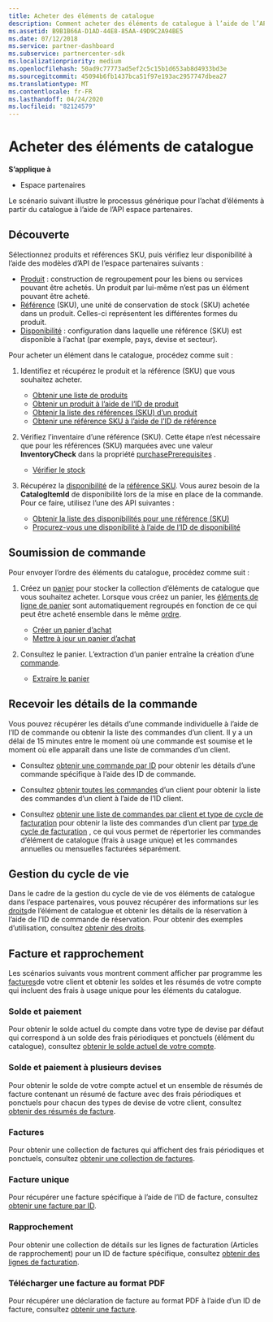 ```yaml
---
title: Acheter des éléments de catalogue
description: Comment acheter des éléments de catalogue à l’aide de l’API espace partenaires.
ms.assetid: B9B1B66A-D1AD-44E8-85AA-49D9C2A94BE5
ms.date: 07/12/2018
ms.service: partner-dashboard
ms.subservice: partnercenter-sdk
ms.localizationpriority: medium
ms.openlocfilehash: 50ad9c77773ad5ef2c5c15b1d653ab8d4933bd3e
ms.sourcegitcommit: 45094b6fb1437bca51f97e193ac2957747dbea27
ms.translationtype: MT
ms.contentlocale: fr-FR
ms.lasthandoff: 04/24/2020
ms.locfileid: "82124579"
---
```

# <a name="purchase-catalog-items"></a>Acheter des éléments de catalogue

**S’applique à**

- Espace partenaires

Le scénario suivant illustre le processus générique pour l’achat d’éléments à partir du catalogue à l’aide de l’API espace partenaires.

## <a name="discovery"></a>Découverte

Sélectionnez produits et références SKU, puis vérifiez leur disponibilité à l’aide des modèles d’API de l’espace partenaires suivants :

- [Produit](product-resources.md#product) : construction de regroupement pour les biens ou services pouvant être achetés. Un produit par lui-même n’est pas un élément pouvant être acheté.
- [Référence](product-resources.md#sku) (SKU), une unité de conservation de stock (SKU) achetée dans un produit. Celles-ci représentent les différentes formes du produit.
- [Disponibilité](product-resources.md#availability) : configuration dans laquelle une référence (SKU) est disponible à l’achat (par exemple, pays, devise et secteur).

Pour acheter un élément dans le catalogue, procédez comme suit :

1. Identifiez et récupérez le produit et la référence (SKU) que vous souhaitez acheter.

   - [Obtenir une liste de produits](get-a-list-of-products.md)
   - [Obtenir un produit à l’aide de l’ID de produit](get-a-product-by-id.md)
   - [Obtenir la liste des références (SKU) d’un produit](get-a-list-of-skus-for-a-product.md)
   - [Obtenir une référence SKU à l’aide de l’ID de référence](get-a-sku-by-id.md)

2. Vérifiez l’inventaire d’une référence (SKU). Cette étape n’est nécessaire que pour les références (SKU) marquées avec une valeur **InventoryCheck** dans la propriété [purchasePrerequisites](product-resources.md#sku) .

   - [Vérifier le stock](check-inventory.md)

3. Récupérez la [disponibilité](product-resources.md#availability) de la [référence SKU](product-resources.md#sku). Vous aurez besoin de la **CatalogItemId** de disponibilité lors de la mise en place de la commande. Pour ce faire, utilisez l’une des API suivantes :

   - [Obtenir la liste des disponibilités pour une référence (SKU)](get-a-list-of-availabilities-for-a-sku.md)
   - [Procurez-vous une disponibilité à l’aide de l’ID de disponibilité](get-an-availability-by-id.md)

## <a name="order-submission"></a>Soumission de commande

Pour envoyer l’ordre des éléments du catalogue, procédez comme suit :

1. Créez un [panier](cart-resources.md) pour stocker la collection d’éléments de catalogue que vous souhaitez acheter. Lorsque vous créez un panier, les [éléments de ligne de panier](cart-resources.md#cartlineitem) sont automatiquement regroupés en fonction de ce qui peut être acheté ensemble dans le même [ordre](order-resources.md).

   - [Créer un panier d’achat](create-a-cart.md)
   - [Mettre à jour un panier d’achat](update-a-cart.md)

2. Consultez le panier. L’extraction d’un panier entraîne la création d’une [commande](order-resources.md).

   - [Extraire le panier](checkout-a-cart.md)

## <a name="get-order-details"></a>Recevoir les détails de la commande

Vous pouvez récupérer les détails d’une commande individuelle à l’aide de l’ID de commande ou obtenir la liste des commandes d’un client. Il y a un délai de 15 minutes entre le moment où une commande est soumise et le moment où elle apparaît dans une liste de commandes d’un client.

- Consultez [obtenir une commande par ID](get-an-order-by-id.md) pour obtenir les détails d’une commande spécifique à l’aide des ID de commande.

- Consultez [obtenir toutes les commandes](get-all-of-a-customer-s-orders.md) d’un client pour obtenir la liste des commandes d’un client à l’aide de l’ID client.

- Consultez [obtenir une liste de commandes par client et type de cycle de facturation](get-a-list-of-orders-by-customer-and-billing-cycle-type.md) pour obtenir la liste des commandes d’un client par [type de cycle de facturation](product-resources.md#billingcycletype) , ce qui vous permet de répertorier les commandes d’élément de catalogue (frais à usage unique) et les commandes annuelles ou mensuelles facturées séparément.

## <a name="lifecycle-management"></a>Gestion du cycle de vie

Dans le cadre de la gestion du cycle de vie de vos éléments de catalogue dans l’espace partenaires, vous pouvez récupérer des informations sur les [droits](entitlement-resources.md)de l’élément de catalogue et obtenir les détails de la réservation à l’aide de l’ID de commande de réservation. Pour obtenir des exemples d’utilisation, consultez [obtenir des droits](get-a-collection-of-entitlements.md).   

## <a name="invoice-and-reconciliation"></a>Facture et rapprochement

Les scénarios suivants vous montrent comment afficher par programme les [factures](invoice-resources.md)de votre client et obtenir les soldes et les résumés de votre compte qui incluent des frais à usage unique pour les éléments du catalogue.

### <a name="balance-and-payment"></a>Solde et paiement

Pour obtenir le solde actuel du compte dans votre type de devise par défaut qui correspond à un solde des frais périodiques et ponctuels (élément du catalogue), consultez [obtenir le solde actuel de votre compte](get-the-reseller-s-current-account-balance.md).

### <a name="multi-currency-balance-and-payment"></a>Solde et paiement à plusieurs devises

Pour obtenir le solde de votre compte actuel et un ensemble de résumés de facture contenant un résumé de facture avec des frais périodiques et ponctuels pour chacun des types de devise de votre client, consultez [obtenir des résumés de facture](get-invoice-summaries.md).

### <a name="invoices"></a>Factures

Pour obtenir une collection de factures qui affichent des frais périodiques et ponctuels, consultez [obtenir une collection de factures](get-a-collection-of-invoices.md). 

### <a name="single-invoice"></a>Facture unique

Pour récupérer une facture spécifique à l’aide de l’ID de facture, consultez [obtenir une facture par ID](get-invoice-by-id.md).  

### <a name="reconciliation"></a>Rapprochement

Pour obtenir une collection de détails sur les lignes de facturation (Articles de rapprochement) pour un ID de facture spécifique, consultez [obtenir des lignes de facturation](get-invoiceline-items.md).  

### <a name="download-an-invoice-as-a-pdf"></a>Télécharger une facture au format PDF

Pour récupérer une déclaration de facture au format PDF à l’aide d’un ID de facture, consultez [obtenir une facture](get-invoice-statement.md).
